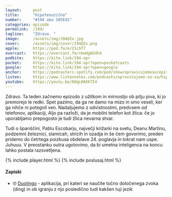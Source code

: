 ```yaml
---
layout: 	post
title:  	"Hipotenuzično"
number: 	"#194 aka S05E41"
categories:	epizode
permalink:	/194/
tagline: 	"Zdravo. "
image:		/assets/img/194@2x.jpg
cover:		/assets/img/cover/194@2x.png
apple:		https://pod.fo/e/21c5f7
overcast:	https://overcast.fm/+beHgN24h4
podkite:	https://kite.link/194-opr
pocket:		https://kite.link/194-opr?open=pocketcasts
google:		https://kite.link/194-opr?open=google
anchor:		https://podcasters.spotify.com/pod/show/opravicujemose/episodes/Hipotenuzino-e2flg7t
listen:		https://www.listennotes.com/podcasts/opravičujemo-se-za/hipotenuzično-Z8Xxqeb-kcK/embed/
youtube:	https://youtu.be/60qLHAXK7I4
---
```


Zdravo. Ta teden začnemo epizodo z užitkom in mirnostjo ob pitju piva, ki jo premorejo le redki. Spet pazimo, da ga ne damo na mizo in smo veseli, ker ga nihče ni potegnil ven. Nadaljujemo z odvistnostmi, predvsem od telefonov, aplikaciji, Aljo pa razloži, da je mobilni telefon kot žlica: če jo uporabljamo prepogosto je tudi žlica nevarna stvar. 

Tudi o španščini, Pablu Escobarju, največji križarki na svetu, Deanu Martinu, podzemni železnici, slamicah, stricih in ozadja in še čem govorimo, preden pridemo do četrtega poizkusa obdelave 24. poglavja in tokrat nam uspe. Juhuuu. V preostanku outra ugotovimo, da bi umetna inteligenca na koncu lahko postala razsvetljena. 

{% include player.html %}
{% include poslusaj.html %}

<!--break-->

#### Zapiski

- 🤓 [Duolingo](https://www.duolingo.com/) - aplikacija, pri kateri se naučite točno določenega zvoka (ding) in ob igranju z njo posledično tudi kakšen tuji jezik 